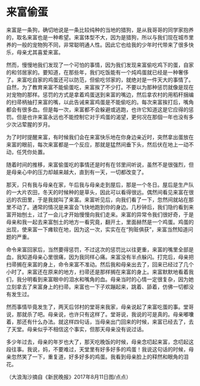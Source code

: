 # 来富偷蛋

来富是一条狗，确切地说是一条比较纯种的当地的猎狗，是从我哥哥的同学家抱养的，取名来富也是一种希望。来富体型不大，因为是猎狗，所以与我们现在城市里养的一般的宠物狗不同，非常聪明通人性。因此它也给我的少年时代带来了很多快乐，母亲尤其喜爱来富。 

然而，慢慢地我们发现了一个可怕的事情，因为我们发现来富偷吃鸡下的蛋，自家的和邻居家的。要知道，在那些年，我们吃饭能有一个炖鸡蛋就已经是一种奢侈了。来富吃自家的鸡蛋还可以防范，但偷吃邻家的，就绝对是一件天大的事情了。自然，为了教育来富不能偷蛋吃，来富挨了不少打。不要以为那种惩罚就像是现在对宠物的那样。惩罚的方式是拿着鸡蛋送到来富的嘴边，然后拿农村的用稻秆捆编的扫帚柄抽打来富的嘴，以此告诫来富鸡蛋是不能偷吃的。每次来富挨打后，嘴角都会有很多血。但是每一次，来富都不会躲避或逃跑，也许它知道这是它应得的惩罚。但是也许来富永远也不能控制它对于鸡蛋的渴望，更何况在那個一年也没有多少次沾荤腥的岁月。 

为了时时提醒来富，有时候我们会在来富快乐地在你身边亲近时，突然拿出蛋放在来富的眼前，每次来富都是一个反应，那就是猛然间垂下头，然后伏在地上一动不动，任凭你处置。 

随着时间的推移，来富偷蛋吃的事情还是时有在邻里间听说，虽然不是很强烈，但是母亲心中的压力却越来越大，直到有一天，一切都改变了。 

那天，只有我与母亲在家，午后我与母亲走到屋后，那是一个冬日。屋后是生产队的一大片农田，冬天的时候种的是草头，因此可以看得很远。偶然间看见来富在很远的农田里，于是我就叫了来富。来富听见后，向我们看了一下，忽然间就站在那里不动了。通常的情况是来富会飞快地跑到你的身边。几秒钟后，我们隐约看到来富开始刨土，过了一会儿才开始慢慢向我们走来。来富的异常令我们很好奇，于是母亲和我一起去来富刨土的地方一看究竟，翻开土，里面赫然是一个鸡蛋。鸡蛋的出现，使来富一下瘫软在地，因为这一次，实实在在“狗赃俱获”，来富当然知道问题的严重。 

命令来富回家后，当然要得惩罚，不过这次的惩罚比以往更重，来富的嘴里全部是血，我知道母亲心里很痛，因为我同样心痛。来富没有半点躲闪。打完后，母亲把扫帚搁在来富的身上，命令来富不准动。然后我和母亲出去了，回来已经过了几个小时了。来富还在原来的地方，扫帚还是那样搁在来富的身上。来富默默地看着我们，我分明看到来富眼中的泪水和嘴角的血。母亲当时的心情一定很复杂，因为她立刻拿去了来富身上的扫帚。来富也一下子欢蹦起来，跳着、舔着，仿佛一切都没有发生过。 

然而事情毕竟发生了，两天后邻村的堂哥来我家，母亲说起了来富吃蛋的事。堂哥说，那就杀了吧。母亲说，也许只有这样了。堂哥说，我说的可是真的。母亲嘟囔着，那还有什么办法。就这样四句话，当母亲出门回来的时候，来富已经去了，去了天堂。母亲似乎不相信这个事实，但那天母亲没有说过话。 

多少年过去，母亲的年岁也大了，那天吃晚饭的时候，母亲念叨起来富，念叨起这段往事。我说，妈，不要难过，天堂里有好多好多的鸡蛋！我说这句话的时候，母亲忽然笑了一下，重复道，好多好多的鸡蛋。我看到母亲脸上的释然和眼角的泪花。 

（大浪淘沙摘自《新民晚报》2017年8月11日图/点点）